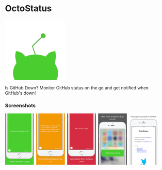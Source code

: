 # OctoStatus

<img src='https://raw.githubusercontent.com/hkalexling/OctoStatus/master/Design/icon1024.png' width='200px' height='200px'>

Is GitHub Down? Monitor GitHub status on the go and get notified when GitHub's down!

### Screenshots
![](https://raw.githubusercontent.com/hkalexling/OctoStatus/master/Design/screenshots.png)

